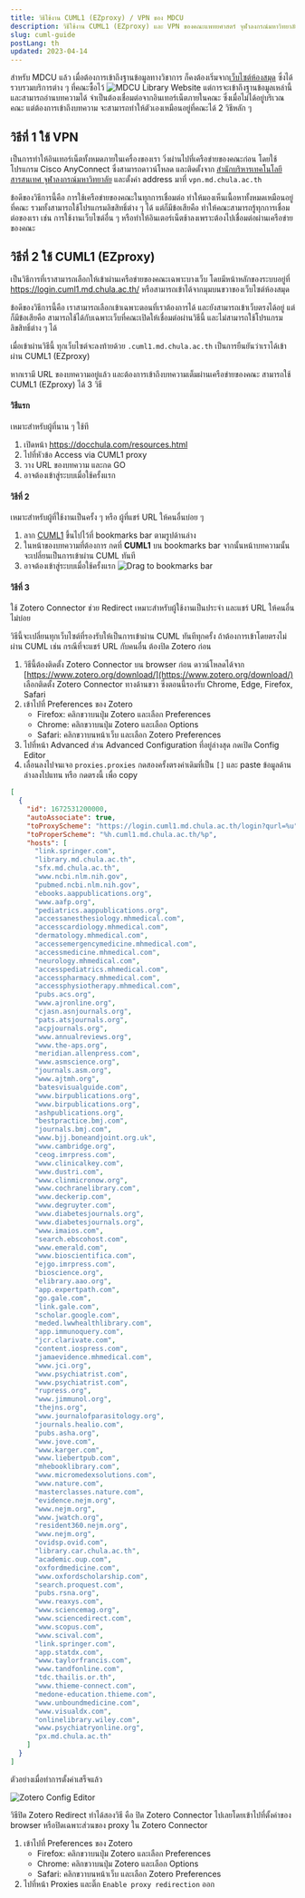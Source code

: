 ```yaml
---
title: วิธีใช้งาน CUML1 (EZproxy) / VPN ของ MDCU
description: วิธีใช้งาน CUML1 (EZproxy) และ VPN ของคณะแพทยศาสตร์ จุฬาลงกรณ์มหาวิทยาลัย (MDCU) สำหรับ นิสิต แพทย์ประจำบ้าน resident อาจารย์ staff เจ้าหน้าที่ บุคลากร
slug: cuml-guide
postLang: th
updated: 2023-04-14
---
```


สำหรับ MDCU แล้ว เมื่อต้องการเข้าถึงฐานข้อมูลทางวิชาการ ก็คงต้องเริ่มจาก[เว็บไซต์ห้องสมุด](http://library.md.chula.ac.th) ซึ่งได้รวบรวมบริการต่าง ๆ ที่คณะซื้อไว้
![MDCU Library Website](../2021-03-13-cuml-guide/library.md.chula.ac.th.webp)
แต่การจะเข้าถึงฐานข้อมูลเหล่านี้และสามารถอ่านบทความได้ จำเป็นต้องเชื่อมต่อจากอินเทอร์เน็ตภายในคณะ ซึ่งเมื่อไม่ได้อยู่บริเวณคณะ แต่ต้องการเข้าถึงบทความ จะสามารถทำให้ตัวเองเหมือนอยู่ที่คณะได้ 2 วิธีหลัก ๆ

## วิธีที่ 1 ใช้ VPN

เป็นการทำให้อินเทอร์เน็ตทั้งหมดภายในเครื่องของเรา วิ่งผ่านไปที่เครือข่ายของคณะก่อน โดยใช้โปรแกรม Cisco AnyConnect ซึ่งสามารถดาวน์โหลด และติดตั้งจาก [สำนักบริหารเทคโนโลยีสารสนเทศ จุฬาลงกรณ์มหาวิทยาลัย](https://www.it.chula.ac.th/service/cunet-vpn-service/) และตั้งค่า address มาที่ `vpn.md.chula.ac.th`

ข้อดีของวิธีการนี้คือ การใช้เครือข่ายของคณะในทุกการเชื่อมต่อ ทำให้มองเห็นเนื้อหาทั้งหมดเหมือนอยู่ที่คณะ รวมทั้งสามารถใช้โปรแกรมลิขสิทธิ์ต่าง ๆ ได้ แต่ก็มีข้อเสียคือ ทำให้คณะสามารถรู้ทุกการเชื่อมต่อของเรา เช่น การใช้งานเว็บไซต์อื่น ๆ หรือทำให้อินเตอร์เน็ตช้าลงเพราะต้องไปเชื่อมต่อผ่านเครือข่ายของคณะ

## วิธีที่ 2 ใช้ CUML1 (EZproxy)

เป็นวิธีการที่เราสามารถเลือกให้เข้าผ่านเครือข่ายของคณะเฉพาะบางเว็บ โดยมีหน้าหลักของระบบอยู่ที่ https://login.cuml1.md.chula.ac.th/ หรือสามารถเข้าได้จากมุมบนขวาของเว็บไซต์ห้องสมุด

ข้อดีของวิธีการนี้คือ เราสามารถเลือกเข้าเฉพาะตอนที่เราต้องการได้ และยังสามารถเข้าเว็บตรงได้อยู่ แต่ก็มีข้อเสียคือ สามารถใช้ได้กับเฉพาะเว็บที่คณะเปิดให้เชื่อมต่อผ่านวิธีนี้ และไม่สามารถใช้โปรแกรมลิขสิทธิ์ต่าง ๆ ได้

เมื่อเข้าผ่านวิธีนี้ ทุกเว็บไซต์จะลงท้ายด้วย `.cuml1.md.chula.ac.th` เป็นการยืนยันว่าเราได้เข้าผ่าน CUML1 (EZproxy)

หากเรามี URL ของบทความอยู่แล้ว และต้องการเข้าถึงบทความเต็มผ่านเครือข่ายของคณะ สามารถใช้ CUML1 (EZproxy) ได้ 3 วิธี

#### วิธีแรก

เหมาะสำหรับผู้ที่นาน ๆ ใช้ที

1. เปิดหน้า https://docchula.com/resources.html
1. ไปที่หัวข้อ Access via CUML1 proxy
1. วาง URL ของบทความ และกด GO
1. อาจต้องเข้าสู่ระบบเมื่อใช้ครั้งแรก

#### วิธีที่ 2

เหมาะสำหรับผู้ที่ใช้งานเป็นครั้ง ๆ หรือ ผู้ที่แชร์ URL ให้คนอื่นบ่อย ๆ

1. ลาก <a href="javascript:window.location.href='https://login.cuml1.md.chula.ac.th/login?qurl='+encodeURIComponent(document.location">CUML1</a> ขึ้นไปไว้ที่ bookmarks bar ตามรูปด้านล่าง
1. ในหน้าของบทความที่ต้องการ กดที่ **CUML1** บน bookmarks bar จากนั้นหน้าบทความนั้นจะเปลี่ยนเป็นการเข้าผ่าน CUML ทันที
1. อาจต้องเข้าสู่ระบบเมื่อใช้ครั้งแรก
   ![Drag to bookmarks bar](../2021-03-13-cuml-guide/drag.gif)

#### วิธีที่ 3

ใช้ Zotero Connector ช่วย Redirect เหมาะสำหรับผู้ใช้งานเป็นประจำ และแชร์ URL ให้คนอื่นไม่บ่อย

วิธีนี้จะเปลี่ยนทุกเว็บไซต์ที่รองรับให้เป็นการเข้าผ่าน CUML ทันทีทุกครั้ง ถ้าต้องการเข้าโดยตรงไม่ผ่าน CUML เช่น กรณีที่จะแชร์ URL กับคนอื่น ต้องปิด Zotero ก่อน

1. วิธีนี้ต้องติดตั้ง Zotero Connector บน browser ก่อน ดาวน์โหลดได้จาก [https://www.zotero.org/download/](https://www.zotero.org/download/) เลือกติดตั้ง Zotero Connector ทางด้านขวา ซึ่งตอนนี้รองรับ Chrome, Edge, Firefox, Safari
2. เข้าไปที่ Preferences ของ Zotero
   - Firefox: คลิกขวาบนปุ่ม Zotero และเลือก Preferences
   - Chrome: คลิกขวาบนปุ่ม Zotero และเลือก Options
   - Safari: คลิกขวาบนหน้าเว็บ และเลือก Zotero Preferences
3. ไปที่หน้า Advanced ส่วน Advanced Configuration ที่อยู่ล่างสุด กดเปิด Config Editor
4. เลื่อนลงไปจนเจอ `proxies.proxies` กดสองครั้งตรงค่าเดิมที่เป็น `[]` และ paste ข้อมูลด้านล่างลงไปแทน หรือ <clipboard-copy value="[{&#34;id&#34;:1672531200000,&#34;autoAssociate&#34;:true,&#34;toProxyScheme&#34;:&#34;https://login.cuml1.md.chula.ac.th/login?qurl=%u&#34;,&#34;toProperScheme&#34;:&#34;%h.cuml1.md.chula.ac.th/%p&#34;,&#34;hosts&#34;:[&#34;link.springer.com&#34;,&#34;library.md.chula.ac.th&#34;,&#34;sfx.md.chula.ac.th&#34;,&#34;www.ncbi.nlm.nih.gov&#34;,&#34;pubmed.ncbi.nlm.nih.gov&#34;,&#34;ebooks.aappublications.org&#34;,&#34;www.aafp.org&#34;,&#34;pediatrics.aappublications.org&#34;,&#34;accessanesthesiology.mhmedical.com&#34;,&#34;accesscardiology.mhmedical.com&#34;,&#34;dermatology.mhmedical.com&#34;,&#34;accessemergencymedicine.mhmedical.com&#34;,&#34;accessmedicine.mhmedical.com&#34;,&#34;neurology.mhmedical.com&#34;,&#34;accesspediatrics.mhmedical.com&#34;,&#34;accesspharmacy.mhmedical.com&#34;,&#34;accessphysiotherapy.mhmedical.com&#34;,&#34;pubs.acs.org&#34;,&#34;www.ajronline.org&#34;,&#34;cjasn.asnjournals.org&#34;,&#34;pats.atsjournals.org&#34;,&#34;acpjournals.org&#34;,&#34;www.annualreviews.org&#34;,&#34;www.the-aps.org&#34;,&#34;meridian.allenpress.com&#34;,&#34;www.asmscience.org&#34;,&#34;journals.asm.org&#34;,&#34;www.ajtmh.org&#34;,&#34;batesvisualguide.com&#34;,&#34;www.birpublications.org&#34;,&#34;www.birpublications.org&#34;,&#34;ashpublications.org&#34;,&#34;bestpractice.bmj.com&#34;,&#34;journals.bmj.com&#34;,&#34;www.bjj.boneandjoint.org.uk&#34;,&#34;www.cambridge.org&#34;,&#34;ceog.imrpress.com&#34;,&#34;www.clinicalkey.com&#34;,&#34;www.dustri.com&#34;,&#34;www.clinmicronow.org&#34;,&#34;www.cochranelibrary.com&#34;,&#34;www.deckerip.com&#34;,&#34;www.degruyter.com&#34;,&#34;www.diabetesjournals.org&#34;,&#34;www.diabetesjournals.org&#34;,&#34;www.imaios.com&#34;,&#34;search.ebscohost.com&#34;,&#34;www.emerald.com&#34;,&#34;www.bioscientifica.com&#34;,&#34;ejgo.imrpress.com&#34;,&#34;bioscience.org&#34;,&#34;elibrary.aao.org&#34;,&#34;app.expertpath.com&#34;,&#34;go.gale.com&#34;,&#34;link.gale.com&#34;,&#34;scholar.google.com&#34;,&#34;meded.lwwhealthlibrary.com&#34;,&#34;app.immunoquery.com&#34;,&#34;jcr.clarivate.com&#34;,&#34;content.iospress.com&#34;,&#34;jamaevidence.mhmedical.com&#34;,&#34;www.jci.org&#34;,&#34;www.psychiatrist.com&#34;,&#34;www.psychiatrist.com&#34;,&#34;rupress.org&#34;,&#34;www.jimmunol.org&#34;,&#34;thejns.org&#34;,&#34;www.journalofparasitology.org&#34;,&#34;journals.healio.com&#34;,&#34;pubs.asha.org&#34;,&#34;www.jove.com&#34;,&#34;www.karger.com&#34;,&#34;www.liebertpub.com&#34;,&#34;mhebooklibrary.com&#34;,&#34;www.micromedexsolutions.com&#34;,&#34;www.nature.com&#34;,&#34;masterclasses.nature.com&#34;,&#34;evidence.nejm.org&#34;,&#34;www.nejm.org&#34;,&#34;www.jwatch.org&#34;,&#34;resident360.nejm.org&#34;,&#34;www.nejm.org&#34;,&#34;ovidsp.ovid.com&#34;,&#34;library.car.chula.ac.th&#34;,&#34;academic.oup.com&#34;,&#34;oxfordmedicine.com&#34;,&#34;www.oxfordscholarship.com&#34;,&#34;search.proquest.com&#34;,&#34;pubs.rsna.org&#34;,&#34;www.reaxys.com&#34;,&#34;www.sciencemag.org&#34;,&#34;www.sciencedirect.com&#34;,&#34;www.scopus.com&#34;,&#34;www.scival.com&#34;,&#34;link.springer.com&#34;,&#34;app.statdx.com&#34;,&#34;www.taylorfrancis.com&#34;,&#34;www.tandfonline.com&#34;,&#34;tdc.thailis.or.th&#34;,&#34;www.thieme-connect.com&#34;,&#34;medone-education.thieme.com&#34;,&#34;www.unboundmedicine.com&#34;,&#34;www.visualdx.com&#34;,&#34;onlinelibrary.wiley.com&#34;,&#34;www.psychiatryonline.org&#34;,&#34;px.md.chula.ac.th&#34;]}]"><span class="text-blue-800 active:text-green-600">กดตรงนี้</span></clipboard-copy> เพื่อ copy

```json
[
  {
    "id": 1672531200000,
    "autoAssociate": true,
    "toProxyScheme": "https://login.cuml1.md.chula.ac.th/login?qurl=%u",
    "toProperScheme": "%h.cuml1.md.chula.ac.th/%p",
    "hosts": [
      "link.springer.com",
      "library.md.chula.ac.th",
      "sfx.md.chula.ac.th",
      "www.ncbi.nlm.nih.gov",
      "pubmed.ncbi.nlm.nih.gov",
      "ebooks.aappublications.org",
      "www.aafp.org",
      "pediatrics.aappublications.org",
      "accessanesthesiology.mhmedical.com",
      "accesscardiology.mhmedical.com",
      "dermatology.mhmedical.com",
      "accessemergencymedicine.mhmedical.com",
      "accessmedicine.mhmedical.com",
      "neurology.mhmedical.com",
      "accesspediatrics.mhmedical.com",
      "accesspharmacy.mhmedical.com",
      "accessphysiotherapy.mhmedical.com",
      "pubs.acs.org",
      "www.ajronline.org",
      "cjasn.asnjournals.org",
      "pats.atsjournals.org",
      "acpjournals.org",
      "www.annualreviews.org",
      "www.the-aps.org",
      "meridian.allenpress.com",
      "www.asmscience.org",
      "journals.asm.org",
      "www.ajtmh.org",
      "batesvisualguide.com",
      "www.birpublications.org",
      "www.birpublications.org",
      "ashpublications.org",
      "bestpractice.bmj.com",
      "journals.bmj.com",
      "www.bjj.boneandjoint.org.uk",
      "www.cambridge.org",
      "ceog.imrpress.com",
      "www.clinicalkey.com",
      "www.dustri.com",
      "www.clinmicronow.org",
      "www.cochranelibrary.com",
      "www.deckerip.com",
      "www.degruyter.com",
      "www.diabetesjournals.org",
      "www.diabetesjournals.org",
      "www.imaios.com",
      "search.ebscohost.com",
      "www.emerald.com",
      "www.bioscientifica.com",
      "ejgo.imrpress.com",
      "bioscience.org",
      "elibrary.aao.org",
      "app.expertpath.com",
      "go.gale.com",
      "link.gale.com",
      "scholar.google.com",
      "meded.lwwhealthlibrary.com",
      "app.immunoquery.com",
      "jcr.clarivate.com",
      "content.iospress.com",
      "jamaevidence.mhmedical.com",
      "www.jci.org",
      "www.psychiatrist.com",
      "www.psychiatrist.com",
      "rupress.org",
      "www.jimmunol.org",
      "thejns.org",
      "www.journalofparasitology.org",
      "journals.healio.com",
      "pubs.asha.org",
      "www.jove.com",
      "www.karger.com",
      "www.liebertpub.com",
      "mhebooklibrary.com",
      "www.micromedexsolutions.com",
      "www.nature.com",
      "masterclasses.nature.com",
      "evidence.nejm.org",
      "www.nejm.org",
      "www.jwatch.org",
      "resident360.nejm.org",
      "www.nejm.org",
      "ovidsp.ovid.com",
      "library.car.chula.ac.th",
      "academic.oup.com",
      "oxfordmedicine.com",
      "www.oxfordscholarship.com",
      "search.proquest.com",
      "pubs.rsna.org",
      "www.reaxys.com",
      "www.sciencemag.org",
      "www.sciencedirect.com",
      "www.scopus.com",
      "www.scival.com",
      "link.springer.com",
      "app.statdx.com",
      "www.taylorfrancis.com",
      "www.tandfonline.com",
      "tdc.thailis.or.th",
      "www.thieme-connect.com",
      "medone-education.thieme.com",
      "www.unboundmedicine.com",
      "www.visualdx.com",
      "onlinelibrary.wiley.com",
      "www.psychiatryonline.org",
      "px.md.chula.ac.th"
    ]
  }
]
```

ตัวอย่างเมื่อทำการตั้งค่าเสร็จแล้ว

![Zotero Config Editor](../2021-03-13-cuml-guide/zotero_config_editor.png)

วิธีปิด Zotero Redirect ทำได้สองวิธี คือ ปิด Zotero Connector ไปเลยโดยเข้าไปที่ตั้งค่าของ browser หรือปิดเฉพาะส่วนของ proxy ใน Zotero Connector

1. เข้าไปที่ Preferences ของ Zotero
   - Firefox: คลิกขวาบนปุ่ม Zotero และเลือก Preferences
   - Chrome: คลิกขวาบนปุ่ม Zotero และเลือก Options
   - Safari: คลิกขวาบนหน้าเว็บ และเลือก Zotero Preferences
1. ไปที่หน้า Proxies และติ๊ก `Enable proxy redirection` ออก
